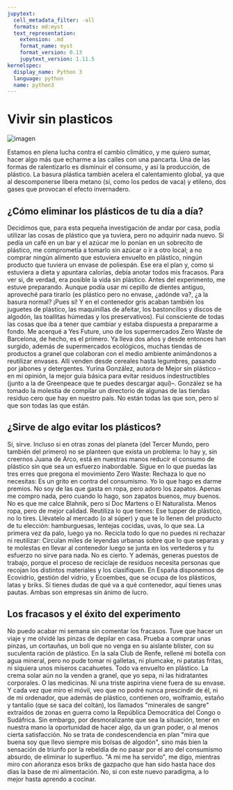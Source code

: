 ```yaml
---
jupytext:
  cell_metadata_filter: -all
  formats: md:myst
  text_representation:
    extension: .md
    format_name: myst
    format_version: 0.13
    jupytext_version: 1.11.5
kernelspec:
  display_name: Python 3
  language: python
  name: python3
---
```


# Vivir sin plasticos

![imagen](https://www.sinplastico.com/4928-large_default/vivir-sin-plastico.jpg)

Estamos en plena lucha contra el cambio climático, y me quiero sumar, hacer algo más que echarme a las calles con una pancarta. Una de las formas de ralentizarlo es disminuir el consumo, y así la producción, de plástico. La basura plástica también acelera el calentamiento global, ya que al descomponerse libera metano (sí, como los pedos de vaca) y etileno, dos gases que provocan el efecto invernadero.

## ¿Cómo eliminar los plásticos de tu día a día?

Decidimos que, para esta pequeña investigación de andar por casa, podía utilizar las cosas de plástico que ya tuviera, pero no adquirir nada nuevo. Si pedía un café en un bar y el azúcar me lo ponían en un sobrecito de plástico, me comprometía a tomarlo sin azúcar o ir a otro local; a no comprar ningún alimento que estuviera envuelto en plástico, ningún producto que tuviera un envase de poliespán. Ese era el plan y, como si estuviera a dieta y apuntara calorías, debía anotar todos mis fracasos. Para ver si, de verdad, era posible la vida sin plástico.
Antes del experimento, me estuve preparando. Aunque podía usar mi cepillo de dientes antiguo, aproveché para tirarlo (es plástico pero no envase, ¿adónde va?, ¿a la basura normal? ¡Pues sí! Y en el contenedor gris acaban también los juguetes de plástico, las maquinillas de afeitar, los bastoncillos y discos de algodón, las toallitas húmedas y los preservativos). Fui consciente de todas las cosas que iba a tener que cambiar y estaba dispuesta a prepararme a fondo. Me acerqué a Yes Future, uno de los supermercados Zero Waste de Barcelona, de hecho, es el primero. Ya lleva dos años y desde entonces han surgido, además de supermercados ecológicos, muchas tiendas de productos a granel que colaboran con el medio ambiente animándonos a reutilizar envases. Allí venden desde cereales hasta legumbres, pasando por jabones y detergentes. Yurina González, autora de Mejor sin plástico –en mi opinión, la mejor guía básica para evitar residuos indestructibles (junto a la de Greenpeace que te puedes descargar aquí)–. González se ha tomado la molestia de compilar un directorio de algunas de las tiendas residuo cero que hay en nuestro país. No están todas las que son, pero sí que son todas las que están.

## ¿Sirve de algo evitar los plásticos?

Sí, sirve. Incluso si en otras zonas del planeta (del Tercer Mundo, pero también del primero) no se planteen que exista un problema: lo hay y, sin creernos Juana de Arco, está en nuestras manos reducir el consumo de plástico sin que sea un esfuerzo inabordable. Sigue en lo que puedas las tres erres que pregona el movimiento Zero Waste:
Rechaza lo que no necesitas: Es un grito en contra del consumismo. Yo lo que hago es darme premios. No soy de las que gasta en ropa, pero adoro los zapatos. Apenas me compro nada, pero cuando lo hago, son zapatos buenos, muy buenos. No es que me calce Blahnik, pero sí Doc Martens o El Naturalista. Menos ropa, pero de mejor calidad.
Reutiliza lo que tienes: Ese tupper de plástico, no lo tires. Llévatelo al mercado (o al súper) y que te lo llenen del producto de tu elección: hamburguesas, lentejas cocidas, uvas, lo que sea. La primera vez da palo, luego ya no.
Recicla todo lo que no puedes ni rechazar ni reutilizar: Circulan miles de leyendas urbanas sobre que lo que separas y te molestas en llevar al contenedor luego se junta en los vertederos y tu esfuerzo no sirve para nada. No es cierto. Y además, generas puestos de trabajo, porque el proceso de reciclaje de residuos necesita personas que recojan los distintos materiales y los clasifiquen. En España disponemos de Ecovidrio, gestión del vidrio, y Ecoembes, que se ocupa de los plásticos, latas y briks. Si tienes dudas de qué va a qué contenedor, aquí tienes unas pautas. Ambas son empresas sin ánimo de lucro.


## Los fracasos y el éxito del experimento

No puedo acabar mi semana sin comentar los fracasos. Tuve que hacer un viaje y me olvidé las pinzas de depilar en casa. Prueba a comprar unas pinzas, un cortauñas, un boli que no venga en su aislante blíster, con su suculenta ración de plástico. En la sala Club de Renfe, rellené mi botella con agua mineral, pero no pude tomar ni galletas, ni plumcake, ni patatas fritas, ni siquiera unos míseros cacahuetes. Todo va envuelto en plástico. La crema solar aún no la venden a granel, que yo sepa, ni las hidratantes corporales. O las medicinas. Ni una triste aspirina viene fuera de su envase. Y cada vez que miro el móvil, veo que no podré nunca prescindir de él, ni de mi ordenador, que además de plástico, contienen oro, wolframio, estaño y tantalio (que se saca del coltán), los llamados "minerales de sangre" extraídos de zonas en guerra como la República Democrática del Congo o Sudáfrica.
Sin embargo, por desmoralizante que sea la situación, tener en nuestra mano la oportunidad de hacer algo, da un gran poder, o al menos cierta satisfacción. No se trata de condescendencia en plan "mira que buena soy que llevo siempre mis bolsas de algodón", sino más bien la sensación de triunfo por la rebeldía de no pasar por el aro del consumismo absurdo, de eliminar lo superfluo. "A mí me ha servido", me digo, mientras miro con añoranza esos briks de gazpacho que han sido hasta hace dos días la base de mi alimentación. No, si con este nuevo paradigma, a lo mejor hasta aprendo a cocinar.
